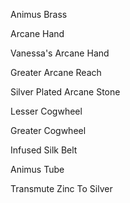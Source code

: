
Animus Brass

Arcane Hand

Vanessa's Arcane Hand

Greater Arcane Reach

Silver Plated Arcane Stone

Lesser Cogwheel

Greater Cogwheel

Infused Silk Belt

Animus Tube

Transmute Zinc To Silver